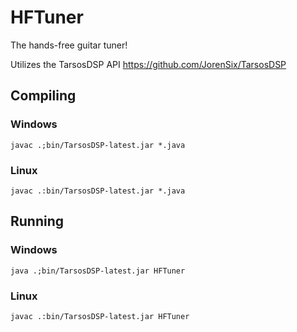 # HFTuner
The hands-free guitar tuner!

Utilizes the TarsosDSP API
https://github.com/JorenSix/TarsosDSP  

## Compiling

### Windows 
`javac .;bin/TarsosDSP-latest.jar *.java`  

### Linux
`javac .:bin/TarsosDSP-latest.jar *.java`  

## Running

### Windows 
`java .;bin/TarsosDSP-latest.jar HFTuner`

### Linux
`javac .:bin/TarsosDSP-latest.jar HFTuner`
